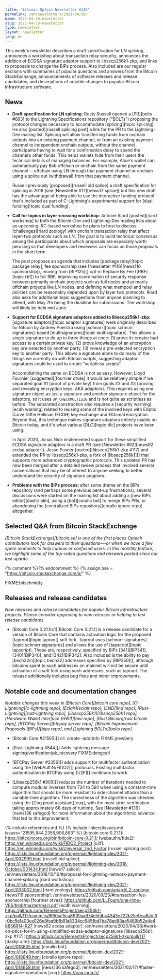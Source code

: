 ```yaml
---
title: 'Bitcoin Optech Newsletter #146'
permalink: /en/newsletters/2021/04/28/
name: 2021-04-28-newsletter
slug: 2021-04-28-newsletter
type: newsletter
layout: newsletter
lang: en
---
```

This week's newsletter describes a draft specification for LN splicing,
announces a workshop about transaction relay security, announces the
addition of ECDSA signature adaptor support to libsecp256k1-zkp, and
links to proposals to change the BIPs process.  Also included are our
regular sections with summaries of popular questions and answers from
the Bitcoin StackExchange, announcements of software releases and
release candidates, and descriptions of notable changes to popular
Bitcoin infrastructure software.

## News

- **Draft specification for LN splicing:** Rusty Russell opened a
  [PR][bolts #863] to the Lightning Specifications repository
  ("BOLTs") proposing the protocol changes necessary to accommodate
  [splicing][topic splicing].   He also [posted][russell splicing post]
  a link for the PR to the Lightning-Dev mailing list.  Splicing will
  allow transferring funds from onchain outputs into an existing payment
  channel, or from an existing payment channel to independent onchain
  outputs, without the channel participants having to wait for a
  confirmation delay to spend the channel’s other funds.  This helps
  wallets hide from their users the technical details of managing
  balances. For example, Alice's wallet can automatically pay Bob
  offchain or onchain from the same payment channel---offchain using LN
  through that payment channel or onchain using a splice out
  (withdrawal) from that payment channel.

    Russell previously [proposed][russell old splice] a draft
    specification for splicing in 2018 (see [Newsletter #17][news17
    splice]) but this new draft has the advantage of being able to use
    the interactive funding protocol that's included as part of
    C-Lightning's experimental support for [dual funding][topic dual
    funding].

- **Call for topics in layer-crossing workshop:** Antoine Riard
  [posted][riard workshop] to both the Bitcoin-Dev and Lightning-Dev
  mailing lists about an upcoming IRC-based workshop he plans to host to
  discuss [challenges][riard zoology] with onchain transaction relay
  that affect layer-two protocols such as LN.  The goal is to build
  technical consensus among the participants about which proposals are
  especially worth perusing so that developers and reviewers can focus
  on those proposals in the short term.

    The post proposes an agenda that includes [package relay][topic
    package relay], fee sponsorship (see [Newsletter #116][news116
    sponsorship]), moving from [BIP125][] opt-in Replace By Fee
    ([RBF][topic rbf]) to full RBF, improving coordination of security
    response between primarily onchain projects such as full nodes and
    primarily offchain projects like LN nodes, and defining what mempool
    and relay policies can be reasonably depended upon by layer two
    protocols.  Riard also asks for additional topic suggestions from
    anyone planning to attend, with May 7th being the deadline for
    submissions.  The workshop will likely be held mid June.

- **Support for ECDSA signature adaptors added to libsecp256k1-zkp:**
  [signature adaptors][topic adaptor signatures] were originally
  described for Bitcoin by Andrew Poelstra using [schnorr][topic
  schnorr signatures]-based [multisignatures][topic multisignature].
  This allows a single signature to do up to three things at once: (1)
  prove its creator had access to a certain private key, (2) prove
  knowledge of an encryption key pre-selected by another party, (3)
  reveal a pre-selected encryption key to another party.  This allows a
  signature alone to do many of the things we currently do with Bitcoin
  scripts, suggesting adaptor signatures could be used to create "scriptless
  scripts".

    Accomplishing the same on ECDSA is not as easy.  However, Lloyd
    Fournier [suggested][fournier otves] it would be relatively simple
    if we separated goal #1 (proof of private key) from goals #2 and #3
    (proving and revealing encryption keys, AKA adaptors).  This
    requires using one signature object as just a signature and another
    signature object for the adaptors, so it uses `OP_CHECKMULTISIG` and
    is not quite as scriptless as before.  The separated construction also requires a [security
    warning][ecdh warning] related to reusing some of the involved keys
    with Elliptic Curve Diffie Hellman (ECDH) key exchange and ElGamal
    encryption.  Beyond that, this technique makes signature adaptors entirely
    usable on Bitcoin today, and it's what various [DLC][topic dlc]
    projects have been using.

    In April 2020, Jonas Nick implemented support for these simplified
    ECDSA signature adaptors in a draft PR (see [Newsletter #92][news92
    ecdsa adaptor]).  Jesse Posner [ported][libsecp256k1-zkp #117] and
    extended the PR to libsecp256k1-zkp, a fork of [libsecp256k1][] that
    supports more advanced cryptographic protocols.  This updated PR has
    now been merged after a detailed review process that involved
    several conversations that may be of interest to anyone seeking to
    better understand the security of signature adaptors.

- **Problems with the BIPs process:** after some drama on the BIPs
  repository (and perhaps some previous pent-up frustrations), several
  discussions were started on the mailing list about adding a [new BIPs
  editor][dashjr alm], using a [bot][corallo bot] to merge BIPs PRs, or
  abandoning the [centralized BIPs repository][corallo ignore repo]
  altogether.

## Selected Q&A from Bitcoin StackExchange

*[Bitcoin StackExchange][bitcoin.se] is one of the first places Optech
contributors look for answers to their questions---or when we have a
few spare moments to help curious or confused users.  In
this monthly feature, we highlight some of the top-voted questions and
answers posted since our last update.*

{% comment %}<!-- https://bitcoin.stackexchange.com/search?tab=votes&q=created%3a1m..%20is%3aanswer -->{% endcomment %}
{% assign bse = "https://bitcoin.stackexchange.com/a/" %}

FIXME:bitschmidty

## Releases and release candidates

*New releases and release candidates for popular Bitcoin infrastructure
projects.  Please consider upgrading to new releases or helping to test
release candidates.*

- [Bitcoin Core 0.21.1rc1][Bitcoin Core 0.21.1] is a release candidate
  for a version of Bitcoin Core that contains activation logic for the
  proposed [taproot][topic taproot] soft fork.  Taproot uses
  [schnorr signatures][topic schnorr signatures] and allows the use of
  [tapscript][topic tapscript].  These are, respectively, specified by
  BIPs [341][BIP341], [340][BIP340], and [342][BIP342].  Also included
  is the ability to pay [bech32m][topic bech32] addresses specified by
  [BIP350][], although bitcoins spent to such addresses on mainnet will
  not be secure until activation of a soft fork using such addresses,
  such as taproot.  The
  release additionally includes bug fixes and minor improvements.

## Notable code and documentation changes

*Notable changes this week in [Bitcoin Core][bitcoin core repo],
[C-Lightning][c-lightning repo], [Eclair][eclair repo], [LND][lnd repo],
[Rust-Lightning][rust-lightning repo], [libsecp256k1][libsecp256k1
repo], [Hardware Wallet Interface (HWI)][hwi repo],
[Rust Bitcoin][rust bitcoin repo], [BTCPay Server][btcpay server repo],
[Bitcoin Improvement Proposals (BIPs)][bips repo], and [Lightning
BOLTs][bolts repo].*

- [Bitcoin Core #21595][] cli: create -addrinfo FIXME:jnewbery

- [Rust-Lightning #844][] Adds lightning message signing/verification/pk_recovery FIXME:dongcarl

- [BTCPay Server #2356][] adds support for multifactor authentication
  using the [WebAuthN/FIDO2][] protocols.  Existing multifactor
  authentication in BTCPay using [U2F][] continues to work.

- [Libsecp256k1 #906][] reduces the number of iterations needed to
  compute modular inverses from 724 to 590 when using a constant-time
  algorithm that should be more resistant to side-channel attacks than a
  variable-time algorithm.  The correctness of the algorithm was checked
  using the [Coq proof assistant][coq], with the most strict verification
  taking approximately 66 days of runtime.  See [Newsletter #136][news136
  safegcd] for more information about the algorithmic advance that led
  to this improvement.

{% include references.md %}
{% include linkers/issues.md issues="21595,844,2356,906,863" %}
[bitcoin core 0.21.1]: https://bitcoincore.org/bin/bitcoin-core-0.21.1/
[webauthn/fido2]: https://en.wikipedia.org/wiki/FIDO2_Project
[u2f]: https://en.wikipedia.org/wiki/Universal_2nd_Factor
[russell splicing post]: https://lists.linuxfoundation.org/pipermail/lightning-dev/2021-April/002999.html
[russell old splice]: https://lists.linuxfoundation.org/pipermail/lightning-dev/2018-October/001434.html
[news17 splice]: /en/newsletters/2018/10/16/#proposal-for-lightning-network-payment-channel-splicing
[riard workshop]: https://lists.linuxfoundation.org/pipermail/lightning-dev/2021-April/003002.html
[riard zoology]: https://github.com/ariard/L2-zoology
[news116 sponsorship]: /en/newsletters/2020/09/23/#transaction-fee-sponsorship
[fournier otves]: https://github.com/LLFourn/one-time-VES/blob/master/main.pdf
[ecdh warning]: https://github.com/ElementsProject/secp256k1-zkp/pull/117/commits/6955af5ca8930aa674e5fdbc4343e722b25e0ca8#diff-0bc5e1a03ce026e8fea9bfb91a5334cc545fbd7ba78ad83ae5489b52e4e48856R14-R27
[news92 ecdsa adaptor]: /en/newsletters/2020/04/08/#work-on-ptlcs-for-ln-using-simplified-ecdsa-adaptor-signatures
[libsecp256k1-zkp #117]: https://github.com/ElementsProject/secp256k1-zkp/pull/117
[dashjr alm]: https://lists.linuxfoundation.org/pipermail/bitcoin-dev/2021-April/018835.html
[corallo bot]: https://lists.linuxfoundation.org/pipermail/bitcoin-dev/2021-April/018849.html
[corallo ignore repo]: https://lists.linuxfoundation.org/pipermail/bitcoin-dev/2021-April/018859.html
[news136 safegcd]: /en/newsletters/2021/02/17/#faster-signature-operations
[coq]: https://coq.inria.fr/
